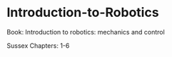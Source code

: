 &emsp;
# Introduction-to-Robotics

Book: Introduction to robotics: mechanics and control

Sussex Chapters: 1-6




